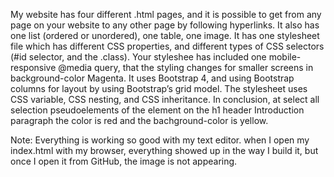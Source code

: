 My website has four different .html pages, and it is possible to get from any page on your website to any other page by following hyperlinks.
It also has one list (ordered or unordered), one table, one image.
It has one stylesheet file which has different CSS properties, and different types of CSS selectors (#id selector, and the .class).
Your styleshee has included one mobile-responsive @media query, that the styling changes for smaller screens in background-color Magenta.
It uses Bootstrap 4, and using Bootstrap columns for layout by using Bootstrap’s grid model.
The stylesheet uses CSS variable, CSS nesting, and CSS inheritance.
In conclusion, at select all selection pseudoelements of the element on the h1 header Introduction paragraph the color is red and the bachground-color is yellow.

Note: Everything is working so good with my text editor. when I open my index.html with my browser, everything showed up in the way I build it, but once I open it from GitHub, the image is not appearing.
